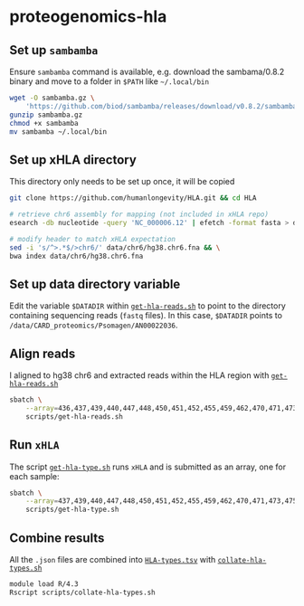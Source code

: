 # proteogenomics-hla

## Set up `sambamba`

Ensure `sambamba` command is available, e.g. download the sambama/0.8.2 binary and move to a folder in `$PATH` like `~/.local/bin`
```bash
wget -O sambamba.gz \
    'https://github.com/biod/sambamba/releases/download/v0.8.2/sambamba-0.8.2-linux-amd64-static.gz'
gunzip sambamba.gz
chmod +x sambamba
mv sambamba ~/.local/bin
```

## Set up xHLA directory 
This directory only needs to be set up once, it will be copied 
```bash
git clone https://github.com/humanlongevity/HLA.git && cd HLA

# retrieve chr6 assembly for mapping (not included in xHLA repo)
esearch -db nucleotide -query 'NC_000006.12' | efetch -format fasta > data/chr6/hg38.chr6.fna

# modify header to match xHLA expectation
sed -i 's/^>.*$/>chr6/' data/chr6/hg38.chr6.fna && \
bwa index data/chr6/hg38.chr6.fna
```

## Set up data directory variable
Edit the variable `$DATADIR` within [`get-hla-reads.sh`](scripts/get-hla-reads.sh) to point to the directory containing sequencing reads (`fastq` files). In this case, `$DATADIR` points to `/data/CARD_proteomics/Psomagen/AN00022036`.


## Align reads
I aligned to hg38 chr6 and extracted reads within the HLA region with [`get-hla-reads.sh`](scripts/get-hla-reads.sh)
```bash
sbatch \
    --array=436,437,439,440,447,448,450,451,452,455,459,462,470,471,473,475,478,480,603,604,606,607,608,609,611,612,613,616,667,669,670,672,673,5666%17 \
    scripts/get-hla-reads.sh
```

## Run `xHLA`
The script [`get-hla-type.sh`](scripts/get-hla-type.sh) runs `xHLA` and is submitted as an array, one for each sample: 
```bash
sbatch \
    --array=437,439,440,447,448,450,451,452,455,459,462,470,471,473,475,478,480,603,604,606,607,608,609,611,612,613,616,667,669,670,672,673,5666%5 \
    scripts/get-hla-type.sh
```

## Combine results
All the  `.json` files are combined into [`HLA-types.tsv`](HLA-types.tsv) with [`collate-hla-types.sh`](scripts/)
```bash
module load R/4.3
Rscript scripts/collate-hla-types.sh
```